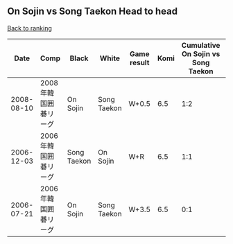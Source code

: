 ## On Sojin vs Song Taekon Head to head

[Back to ranking](../../index.md)




| **Date** | **Comp** | **Black** | **White** | **Game result** | **Komi** | **Cumulative On Sojin vs Song Taekon** | **On Sojin streak** | **Song Taekon streak** | 
| --- | --- | --- | --- | --- | --- | --- | --- | --- |
| 2008-08-10 | 2008年韓国囲碁リーグ | On Sojin | Song Taekon | W+0.5 | 6.5 | 1:2 | 0 | 1 | 
| 2006-12-03 | 2006年韓国囲碁リーグ | Song Taekon | On Sojin | W+R | 6.5 | 1:1 | 1 | 0 | 
| 2006-07-21 | 2006年韓国囲碁リーグ | On Sojin | Song Taekon | W+3.5 | 6.5 | 0:1 | 0 | 1 |




